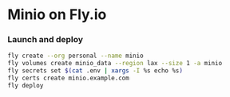 # Minio on Fly.io

### Launch and deploy

```sh
fly create --org personal --name minio
fly volumes create minio_data --region lax --size 1 -a minio
fly secrets set $(cat .env | xargs -I %s echo %s)
fly certs create minio.example.com
fly deploy
```
